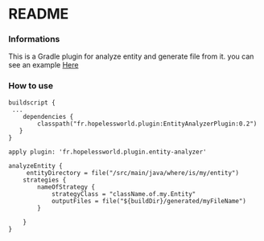 # README #

### Informations ###

This is a Gradle plugin for analyze entity and generate file from it.
you can see an example [Here](https://github.com/Bilgetz/HopelessEmberGeneratorStrategies)

### How to use ###
```
buildscript {
 ...
    dependencies {
        classpath("fr.hopelessworld.plugin:EntityAnalyzerPlugin:0.2")
   }
}

apply plugin: 'fr.hopelessworld.plugin.entity-analyzer'

analyzeEntity {
     entityDirectory = file("/src/main/java/where/is/my/entity")
    strategies {
        nameOfStrategy {
            strategyClass = "className.of.my.Entity"
            outputFiles = file("${buildDir}/generated/myFileName")
        }
    
    }
}
```